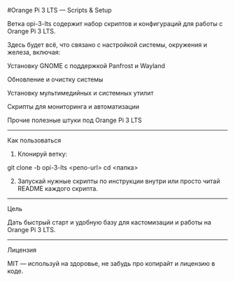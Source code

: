 #Orange Pi 3 LTS — Scripts & Setup

Ветка opi-3-lts содержит набор скриптов и конфигураций для работы с Orange Pi 3 LTS.

Здесь будет всё, что связано с настройкой системы, окружения и железа, включая:

Установку GNOME с поддержкой Panfrost и Wayland

Обновление и очистку системы

Установку мультимедийных и системных утилит

Скрипты для мониторинга и автоматизации

Прочие полезные штуки под Orange Pi 3 LTS



---

Как пользоваться

1. Клонируй ветку:

git clone -b opi-3-lts <репо-url>
cd <папка>


2. Запускай нужные скрипты по инструкции внутри или просто читай README каждого скрипта.




---

Цель

Дать быстрый старт и удобную базу для кастомизации и работы на Orange Pi 3 LTS.


---

Лицензия

MIT — используй на здоровье, не забудь про копирайт и лицензию в коде.
